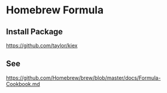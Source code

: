 # Homebrew Formula

## Install Package

https://github.com/taylor/kiex

## See

https://github.com/Homebrew/brew/blob/master/docs/Formula-Cookbook.md
